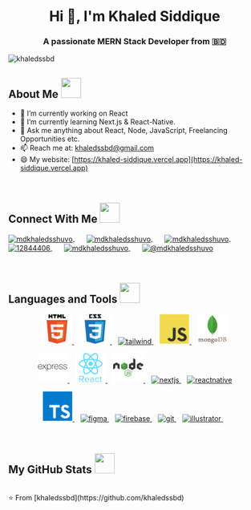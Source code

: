  <h1 align="center">Hi 👋, I'm Khaled Siddique</h1>
<h3 align="center">A passionate MERN Stack Developer from 🇧🇩</h3>
<span align="left"> <img src="https://komarev.com/ghpvc/?username=khaledssbd&label=Profile%20views&color=0e75b6&style=flat" alt="khaledssbd" /> </span>


<h2> About Me  <img src = "https://media2.giphy.com/media/ZGHpWzdOEkMKtwLqdc/giphy.gif?cid=ecf05e47a0n3gi1bfqntqmob8g9aid1oyj2wr3ds3mg700bl&rid=giphy.gif" width="40px" height="40px"></h2>

- 🔭 I’m currently working on React
- 🌱 I’m currently learning Next.js & React-Native.
- 💬 Ask me anything about React, Node, JavaScript, Freelancing Opportunities
  etc.
- 📫 Reach me at: khaledssbd@gmail.com
- 😄 My website:
  [https://khaled-siddique.vercel.app](https://khaled-siddique.vercel.app)

<br>
  
<h2>Connect With Me <img src = "https://media2.giphy.com/media/al7grkbrCChTAPEfyh/giphy.gif?cid=ecf05e47a0n3gi1bfqntqmob8g9aid1oyj2wr3ds3mg700bl&rid=giphy.gif" width="40px" height="40px"></h2> 
 
<p align="left">
  <a href="https://www.linkedin.com/in/mdkhaledsshuvo" target="blank">
    <img align="center" src="https://raw.githubusercontent.com/rahuldkjain/github-profile-readme-generator/master/src/images/icons/Social/linked-in-alt.svg" alt="mdkhaledsshuvo" height="40" width="40" />
  </a>&nbsp;&nbsp;&nbsp;&nbsp;&nbsp;
  <a href="https://fb.com/mdkhaledsshuvo" target="blank">
    <img align="center" src="https://raw.githubusercontent.com/rahuldkjain/github-profile-readme-generator/master/src/images/icons/Social/facebook.svg" alt="mdkhaledsshuvo" height="40" width="40" />
  </a>&nbsp;&nbsp;&nbsp;&nbsp;&nbsp;
  <a href="https://twitter.com/mdkhaledsshuvo" target="blank">
    <img align="center" src="https://raw.githubusercontent.com/rahuldkjain/github-profile-readme-generator/master/src/images/icons/Social/twitter.svg" alt="mdkhaledsshuvo" height="40" width="40" />
  </a>&nbsp;&nbsp;&nbsp;&nbsp;&nbsp;
  <a href="https://stackoverflow.com/users/12844406" target="blank">
    <img align="center" src="https://raw.githubusercontent.com/rahuldkjain/github-profile-readme-generator/master/src/images/icons/Social/stack-overflow.svg" alt="12844406" height="40" width="40" />
  </a>&nbsp;&nbsp;&nbsp;&nbsp;&nbsp;
  <a href="https://www.instagram.com/mdkhaledsshuvo" target="blank">
    <img align="center" src="https://raw.githubusercontent.com/rahuldkjain/github-profile-readme-generator/master/src/images/icons/Social/instagram.svg" alt="mdkhaledsshuvo" height="40" width="40" />
  </a>&nbsp;&nbsp;&nbsp;&nbsp;&nbsp;
  <a href="https://medium.com/@mdkhaledsshuvo" target="blank">
    <img align="center" src="https://raw.githubusercontent.com/rahuldkjain/github-profile-readme-generator/master/src/images/icons/Social/medium.svg" alt="@mdkhaledsshuvo" height="40" width="40" />
  </a>
</p>



<br>

<h2>Languages and Tools <img
              src="https://media2.giphy.com/media/QssGEmpkyEOhBCb7e1/giphy.gif?cid=ecf05e47a0n3gi1bfqntqmob8g9aid1oyj2wr3ds3mg700bl&rid=giphy.gif"
              width="40px" height="40px"></h2>
<p align="center">
  <a href="https://www.w3.org/html/" target="_blank" rel="noreferrer"> <img
                     src="https://raw.githubusercontent.com/devicons/devicon/master/icons/html5/html5-original-wordmark.svg"
                     alt="html5" width="60" height="60" /> </a>&nbsp;&nbsp;
  <a href="https://www.arduino.cc/" target="_blank" rel="noreferrer">
              <img src="https://raw.githubusercontent.com/devicons/devicon/master/icons/css3/css3-original-wordmark.svg"
                     alt="css3" width="60" height="60" /> </a>&nbsp;&nbsp;
  <a href="https://tailwindcss.com/" target="_blank" rel="noreferrer"> <img
                     src="https://www.vectorlogo.zone/logos/tailwindcss/tailwindcss-icon.svg" alt="tailwind" width="60" height="60" /> </a>&nbsp;&nbsp;
 <a href="https://developer.mozilla.org/en-US/docs/Web/JavaScript" target="_blank" rel="noreferrer"> <img
                     src="https://raw.githubusercontent.com/devicons/devicon/master/icons/javascript/javascript-original.svg"
                     alt="javascript" width="60" height="60" /> </a>&nbsp;&nbsp;
  <a href="https://www.mongodb.com/" target="_blank" rel="noreferrer"> <img
                     src="https://raw.githubusercontent.com/devicons/devicon/master/icons/mongodb/mongodb-original-wordmark.svg"
                     alt="mongodb" width="60" height="60" /> </a> 
</p>

<p align="center">
  <a href="https://expressjs.com" target="_blank" rel="noreferrer"> <img
                     src="https://raw.githubusercontent.com/devicons/devicon/master/icons/express/express-original-wordmark.svg"
                     alt="express" width="60" height="60" /> </a>&nbsp;&nbsp;
  <a href="https://reactjs.org/" target="_blank" rel="noreferrer"> <img
                     src="https://raw.githubusercontent.com/devicons/devicon/master/icons/react/react-original-wordmark.svg"
                     alt="react" width="60" height="60" /> </a>&nbsp;&nbsp;
   <a href="https://nodejs.org" target="_blank" rel="noreferrer"> <img
                     src="https://raw.githubusercontent.com/devicons/devicon/master/icons/nodejs/nodejs-original-wordmark.svg"
                     alt="nodejs" width="60" height="60" /> </a>&nbsp;&nbsp;
   <a href="https://nextjs.org/" target="_blank" rel="noreferrer"> <img
                     src="https://cdn.worldvectorlogo.com/logos/nextjs-2.svg" alt="nextjs" width="60" height="60" /> </a>&nbsp;&nbsp;
   <a href="https://reactnative.dev/" target="_blank"
              rel="noreferrer"> <img src="https://reactnative.dev/img/header_logo.svg" alt="reactnative" width="60" height="60" /> </a>
</p>

<p align="center">
  <a href="https://www.typescriptlang.org/" target="_blank" rel="noreferrer">
              <img src="https://raw.githubusercontent.com/devicons/devicon/master/icons/typescript/typescript-original.svg"
                     alt="typescript" width="60" height="60" /> </a>&nbsp;&nbsp;
  <a href="https://www.figma.com/" target="_blank" rel="noreferrer"> <img
                     src="https://www.vectorlogo.zone/logos/figma/figma-icon.svg" alt="figma" width="60" height="60" /> </a>&nbsp;&nbsp;
   <a href="https://firebase.google.com/" target="_blank" rel="noreferrer"> <img
                     src="https://www.vectorlogo.zone/logos/firebase/firebase-icon.svg" alt="firebase" width="60" height="60" /> </a>&nbsp;&nbsp;
  <a href="https://git-scm.com/" target="_blank" rel="noreferrer"> <img
                     src="https://www.vectorlogo.zone/logos/git-scm/git-scm-icon.svg" alt="git" width="60" height="60" /> </a>&nbsp;&nbsp;
   <a href="https://www.adobe.com/in/products/illustrator.html" target="_blank" rel="noreferrer"> <img
                     src="https://www.vectorlogo.zone/logos/adobe_illustrator/adobe_illustrator-icon.svg"
                     alt="illustrator" width="60" height="60" /> </a>&nbsp;&nbsp;
</p>

<br>

<h2> My GitHub Stats <img
              src='https://media1.giphy.com/media/du3J3cXyzhj75IOgvA/giphy.gif?cid=ecf05e47x2g034i9pzwtzzsd3xgg2w9nr94t4tflbbgo3008&rid=giphy.gif'
              width="40px" height="40px"> </h2>

<br>
⭐️ From [khaledssbd](https://github.com/khaledssbd)

